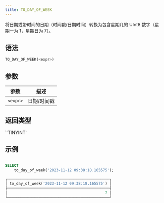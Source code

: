```yaml
---
title: TO_DAY_OF_WEEK
---
```


将日期或带时间的日期（时间戳/日期时间）转换为包含星期几的 UInt8 数字（星期一为 1，星期日为 7）。

## 语法

```sql
TO_DAY_OF_WEEK(<expr>)
```

## 参数

| 参数       | 描述         |
|-----------|--------------|
| `<expr>`  | 日期/时间戳  |

## 返回类型

``TINYINT`

## 示例

```sql

SELECT
    to_day_of_week('2023-11-12 09:38:18.165575');

┌──────────────────────────────────────────────┐
│ to_day_of_week('2023-11-12 09:38:18.165575') │
├──────────────────────────────────────────────┤
│                                            7 │
└──────────────────────────────────────────────┘
```